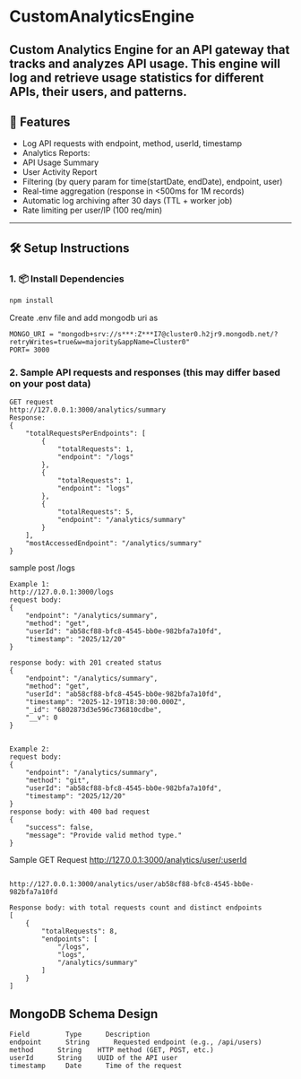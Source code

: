 # CustomAnalyticsEngine
Custom Analytics Engine for an API gateway that tracks and analyzes API usage. This engine will log and retrieve usage statistics for different APIs, their users, and patterns.
---

## 🚀 Features

-  Log API requests with endpoint, method, userId, timestamp
-  Analytics Reports:
  - API Usage Summary
  - User Activity Report
-  Filtering (by query param for time(startDate, endDate), endpoint, user)
-  Real-time aggregation (response in <500ms for 1M records)
-  Automatic log archiving after 30 days (TTL + worker job)
-  Rate limiting per user/IP (100 req/min)

---

## 🛠️ Setup Instructions

### 1. 📦 Install Dependencies

```bash
npm install

```
Create .env file and add mongodb uri as 
```
MONGO_URI = "mongodb+srv://s***:Z***I7@cluster0.h2jr9.mongodb.net/?retryWrites=true&w=majority&appName=Cluster0"
PORT= 3000
```
### 2. Sample API requests and responses (this may differ based on your post data)
```
GET request
http://127.0.0.1:3000/analytics/summary
Response:
{
    "totalRequestsPerEndpoints": [
        {
            "totalRequests": 1,
            "endpoint": "/logs"
        },
        {
            "totalRequests": 1,
            "endpoint": "logs"
        },
        {
            "totalRequests": 5,
            "endpoint": "/analytics/summary"
        }
    ],
    "mostAccessedEndpoint": "/analytics/summary"
}
```
sample post /logs
```
Example 1:
http://127.0.0.1:3000/logs
request body:
{
    "endpoint": "/analytics/summary",
    "method": "get",
    "userId": "ab58cf88-bfc8-4545-bb0e-982bfa7a10fd",
    "timestamp": "2025/12/20"
}

response body: with 201 created status
{
    "endpoint": "/analytics/summary",
    "method": "get",
    "userId": "ab58cf88-bfc8-4545-bb0e-982bfa7a10fd",
    "timestamp": "2025-12-19T18:30:00.000Z",
    "_id": "6802873d3e596c736810cdbe",
    "__v": 0
}


Example 2:
request body:
{
    "endpoint": "/analytics/summary",
    "method": "git",
    "userId": "ab58cf88-bfc8-4545-bb0e-982bfa7a10fd",
    "timestamp": "2025/12/20"
}
response body: with 400 bad request
{
    "success": false,
    "message": "Provide valid method type."
}
```
Sample GET Request http://127.0.0.1:3000/analytics/user/:userId
```

http://127.0.0.1:3000/analytics/user/ab58cf88-bfc8-4545-bb0e-982bfa7a10fd

Response body: with total requests count and distinct endpoints
[
    {
        "totalRequests": 8,
        "endpoints": [
            "/logs",
            "logs",
            "/analytics/summary"
        ]
    }
]

```
## MongoDB Schema Design
```
Field	      Type	    Description
endpoint	  String	  Requested endpoint (e.g., /api/users)
method	    String	  HTTP method (GET, POST, etc.)
userId	    String	  UUID of the API user
timestamp	  Date	    Time of the request
```



